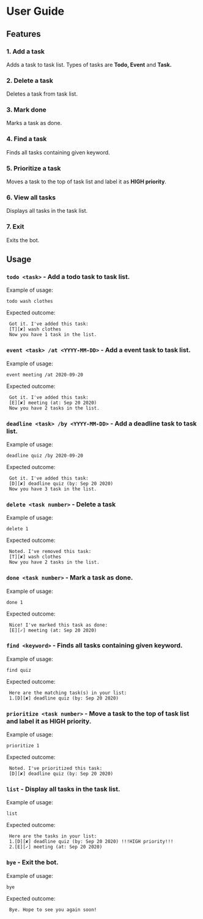 # User Guide

## Features 

### 1. Add a task 
Adds a task to task list. Types of tasks are **Todo, Event** and **Task.**

### 2. Delete a task
Deletes a task from task list.

### 3. Mark done
Marks a task as done.

### 4. Find a task
Finds all tasks containing given keyword.

### 5. Prioritize a task
Moves a task to the top of task list and label it as **HIGH priority**.

### 6. View all tasks
Displays all tasks in the task list.

### 7. Exit
Exits the bot.



## Usage

### `todo <task>` - Add a todo task to task list.

Example of usage: 

`todo wash clothes`

Expected outcome:

```
 Got it. I've added this task:
 [T][✘] wash clothes
 Now you have 1 task in the list.
```

### `event <task> /at <YYYY-MM-DD>` - Add a event task to task list.

Example of usage: 

`event meeting /at 2020-09-20`  

Expected outcome:

```
 Got it. I've added this task:
 [E][✘] meeting (at: Sep 20 2020) 
 Now you have 2 tasks in the list.
```

### `deadline <task> /by <YYYY-MM-DD>` - Add a deadline task to task list.

Example of usage: 

`deadline quiz /by 2020-09-20`

Expected outcome:

```
 Got it. I've added this task:
 [D][✘] deadline quiz (by: Sep 20 2020)
 Now you have 3 task in the list.
```

### `delete <task number>` - Delete a task

Example of usage: 

`delete 1`  

Expected outcome:

```
 Noted. I've removed this task: 
 [T][✘] wash clothes 
 Now you have 2 tasks in the list.
```

### `done <task number>` - Mark a task as done.

Example of usage: 

`done 1`  

Expected outcome:

```
 Nice! I've marked this task as done:
 [E][✓] meeting (at: Sep 20 2020)
 ```

### `find <keyword>` - Finds all tasks containing given keyword.

Example of usage: 

`find quiz`  

Expected outcome:

```
 Here are the matching task(s) in your list: 
 1.[D][✘] deadline quiz (by: Sep 20 2020)
```

### `prioritize <task number>` - Move a task to the top of task list and label it as **HIGH priority**.

Example of usage: 

`prioritize 1`  

Expected outcome:

```
 Noted. I've prioritized this task: 
 [D][✘] deadline quiz (by: Sep 20 2020)
```

### `list` - Display all tasks in the task list.

Example of usage: 

`list`  

Expected outcome:

```
 Here are the tasks in your list:
 1.[D][✘] deadline quiz (by: Sep 20 2020) !!!HIGH priority!!!
 2.[E][✓] meeting (at: Sep 20 2020)
```

### `bye` - Exit the bot.

Example of usage: 

`bye`  

Expected outcome:

```
 Bye. Hope to see you again soon!
```

